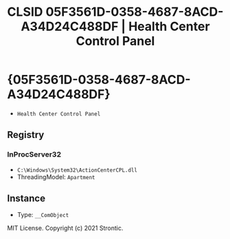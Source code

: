 ﻿---
title: "CLSID 05F3561D-0358-4687-8ACD-A34D24C488DF | Health Center Control Panel"
excerpt: What is COM-Object CLSID 05F3561D-0358-4687-8ACD-A34D24C488DF?
---

# {05F3561D-0358-4687-8ACD-A34D24C488DF}

* `Health Center Control Panel`

## Registry


### InProcServer32

* `C:\Windows\System32\ActionCenterCPL.dll`
* ThreadingModel: `Apartment`

## Instance

* Type: `__ComObject`

MIT License. Copyright (c) 2021 Strontic.


